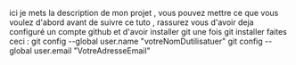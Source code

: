 ici je mets la description de mon projet , vous pouvez mettre ce que vous voulez
d'abord avant de suivre ce tuto , rassurez vous d'avoir deja configuré un compte github et d'avoir installer git 
une fois git installer faites ceci  :
git config --global user.name "votreNomDutilisatuer"
git config --global user.email "VotreAdresseEmail"
